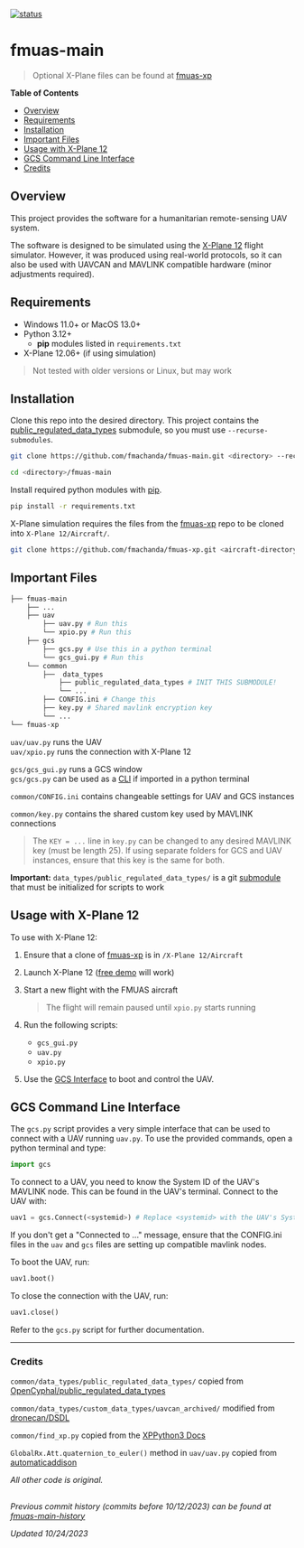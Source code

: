 [![status](https://img.shields.io/badge/status-Development-orange)](https://trello.com/b/E168SpHn/fmuas)

# fmuas-main

> Optional X-Plane files can be found at [fmuas-xp][fmuas-xp-link]

**Table of Contents**
* [Overview](#overview)
* [Requirements](#requirements)
* [Installation](#installation)
* [Important Files](#important-files)
* [Usage with X-Plane 12](#usage-with-x-plane-12)
* [GCS Command Line Interface](#gcs-command-line-interface)
* [Credits](#credits)

## Overview
This project provides the software for a humanitarian remote-sensing UAV system.  

The software is designed to be simulated using the [X-Plane 12][xplane-link] flight simulator. However, it was produced using real-world protocols, so  it can also be used with UAVCAN and MAVLINK compatible hardware (minor adjustments required).

## Requirements
* Windows 11.0+ or MacOS 13.0+
* Python 3.12+
    * **pip** modules listed in `requirements.txt`
* X-Plane 12.06+ (if using simulation)

> Not tested with older versions or Linux, but may work

## Installation

Clone this repo into the desired directory. This project contains the [public_regulated_data_types][prdt-link] submodule, so you must use `--recurse-submodules`.

```bash
git clone https://github.com/fmachanda/fmuas-main.git <directory> --recurse-submodules

cd <directory>/fmuas-main
```

Install required python modules with [pip](https://pip.pypa.io/en/stable/installation/).

```bash
pip install -r requirements.txt
```

X-Plane simulation requires the files from the [fmuas-xp][fmuas-xp-link] repo to be cloned into `X-Plane 12/Aircraft/`.

```bash
git clone https://github.com/fmachanda/fmuas-xp.git <aircraft-directory>
```

## Important Files

```bash
├── fmuas-main 
    ├── ...
    ├── uav
        ├── uav.py # Run this
        └── xpio.py # Run this
    ├── gcs
        ├── gcs.py # Use this in a python terminal
        └── gcs_gui.py # Run this
    └── common
        ├──  data_types
            ├── public_regulated_data_types # INIT THIS SUBMODULE!
            └── ...
        ├── CONFIG.ini # Change this
        ├── key.py # Shared mavlink encryption key
        └── ...
└── fmuas-xp
```


`uav/uav.py` runs the UAV  
`uav/xpio.py` runs the connection with X-Plane 12  

`gcs/gcs_gui.py` runs a GCS window  
`gcs/gcs.py` can be used as a [CLI](#gcs-command-line-interface) if imported in a python terminal  

`common/CONFIG.ini` contains changeable settings for UAV and GCS instances  

`common/key.py` contains the shared custom key used by MAVLINK connections
> The `KEY = ...` line in `key.py` can be changed to any desired MAVLINK key (must be length 25). If using separate folders for GCS and UAV instances, ensure that this key is the same for both.  

**Important:** `data_types/public_regulated_data_types/` is a git [submodule][prdt-link] that must be initialized for scripts to work

## Usage with X-Plane 12

To use with X-Plane 12:

1. Ensure that a clone of [fmuas-xp][fmuas-xp-link] is in `/X-Plane 12/Aircraft`

2. Launch X-Plane 12 ([free demo][xplane-link] will work)

3. Start a new flight with the FMUAS aircraft

    > The flight will remain paused until `xpio.py` starts running

4. Run the following scripts:
    * `gcs_gui.py`
    * `uav.py`
    * `xpio.py`

5. Use the [GCS Interface](#gcs-command-line-interface) to boot and control the UAV.  

## GCS Command Line Interface

The `gcs.py` script provides a very simple interface that can be used to connect with a UAV running `uav.py`. To use the provided commands, open a python terminal and type:

```python
import gcs
```

To connect to a UAV, you need to know the System ID of the UAV's MAVLINK node. This can be found in the UAV's terminal. Connect to the UAV with:

```python
uav1 = gcs.Connect(<systemid>) # Replace <systemid> with the UAV's System ID
```

If you don't get a "Connected to ..." message, ensure that the CONFIG.ini files in the `uav` and `gcs` files are setting up compatible mavlink nodes.

To boot the UAV, run:

```python
uav1.boot()
```

To close the connection with the UAV, run:

```python
uav1.close()
```

Refer to the `gcs.py` script for further documentation.

---
### Credits

`common/data_types/public_regulated_data_types/` copied from [OpenCyphal/public_regulated_data_types][prdt-link]  

`common/data_types/custom_data_types/uavcan_archived/` modified from [dronecan/DSDL](https://github.com/dronecan/DSDL)  

`common/find_xp.py` copied from the [XPPython3 Docs](https://xppython3.readthedocs.io/en/latest/_static/find_xp.py)  

`GlobalRx.Att.quaternion_to_euler()` method in `uav/uav.py` copied from [automaticaddison](https://automaticaddison.com/how-to-convert-a-quaternion-into-euler-angles-in-python/)  

*All  other code is original.*

##

*Previous commit history (commits before 10/12/2023) can be found at [fmuas-main-history](https://github.com/fmachanda/fmuas-main-history)*

*Updated 10/24/2023*


[prdt-link]: https://github.com/OpenCyphal/public_regulated_data_types
[xplane-link]: https://www.x-plane.com/desktop/try-it/
[fmuas-xp-link]: https://github.com/fmachanda/fmuas-xp